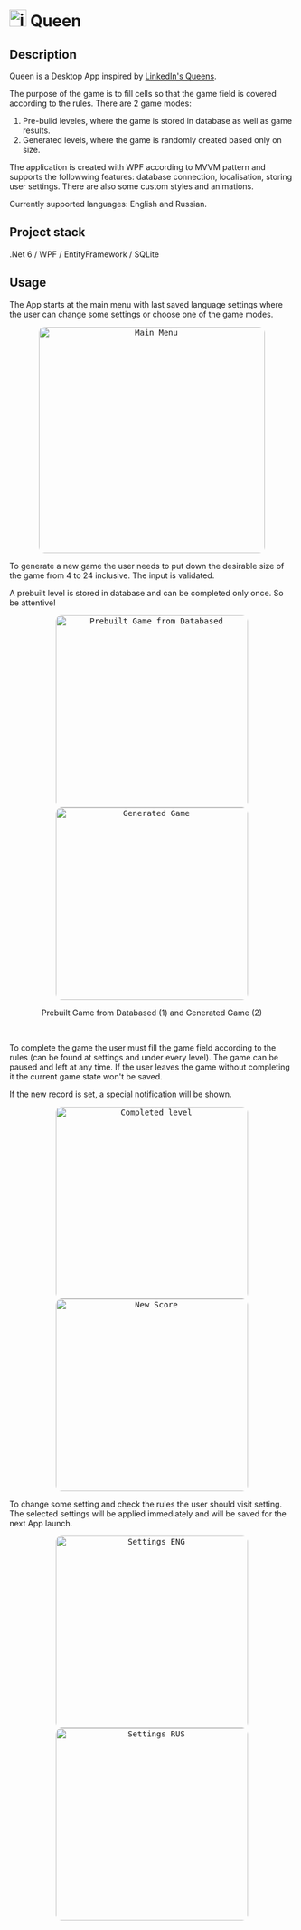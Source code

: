 # <img src="https://github.com/user-attachments/assets/a2618840-f2e2-40b2-a745-42c31549c423" width="30" alt="icon"/> Queen

## Description

Queen is a Desktop App inspired by [LinkedIn's Queens](https://www.linkedin.com/games/queens/).

The purpose of the game is to fill cells so that the game field is covered according to the rules. There are 2 game modes:

1. Pre-build leveles, where the game is stored in database as well as game results.
2. Generated levels, where the game is randomly created based only on size.

The application is created with WPF according to MVVM pattern and supports the followwing features: database connection, localisation, storing user settings. There are also some custom styles and animations.

Currently supported languages: English and Russian.

## Project stack
.Net 6 / WPF / EntityFramework / SQLite

## Usage

The App starts at the main menu with last saved language settings where the user can change some settings or choose one of the game modes.

<p align="center">
  <kbd> <img src="https://github.com/user-attachments/assets/3b02dc70-f98b-4e3f-9729-8572413f6569" alt="Main Menu" width="400" style="border-radius:10px"\></kbd>
</p>

To generate a new game the user needs to put down the desirable size of the game from 4 to 24 inclusive. The input is validated.

A prebuilt level is stored in database and can be completed only once. So be attentive!

<p align="center">
  <kbd> <img alt="Prebuilt Game from Databased" src="https://github.com/user-attachments/assets/52ca7d99-c12f-45e9-9d94-b280ddc9a230" width="340" style="border-radius:10px"\></kbd> 
  <kbd> <img alt="Generated Game" src="https://github.com/user-attachments/assets/ded74409-afcb-414b-8b81-31ecfa1e1c91" width="340" style="border-radius:10px"\></kbd> 
</p>
<p align="center">Prebuilt Game from Databased (1) and Generated Game (2)</p>
<br>

To complete the game the user must fill the game field according to the rules (can be found at settings and under every level). The game can be paused and left at any time. If the user leaves the game without completing it the current game state won't be saved.

If the new record is set, a special notification will be shown.

<p align="center">
  <kbd> <img src="https://github.com/user-attachments/assets/31fcec98-29b4-4c20-9fec-89a213a63deb" alt="Completed level" width="340" style="border-radius:10px"\></kbd> 
  <kbd> <img src="https://github.com/user-attachments/assets/cfbd6285-c352-42e4-8331-0c0d49d8f0ad" alt="New Score" width="340" style="border-radius:10px"\></kbd>
</p>


To change some setting and check the rules the user should visit setting. The selected settings will be applied immediately and will be saved for the next App launch.

<p align="center">
  <kbd> <img alt="Settings ENG" src="https://github.com/user-attachments/assets/b1adfa27-a884-48b7-8ef2-5aebf79db42f" width="340" style="border-radius:10px"\></kbd> 
  <kbd> <img alt="Settings RUS" src="https://github.com/user-attachments/assets/39272b3f-3593-41ee-a441-e8c0a441f247" width="340" style="border-radius:10px"\></kbd>
</p>
